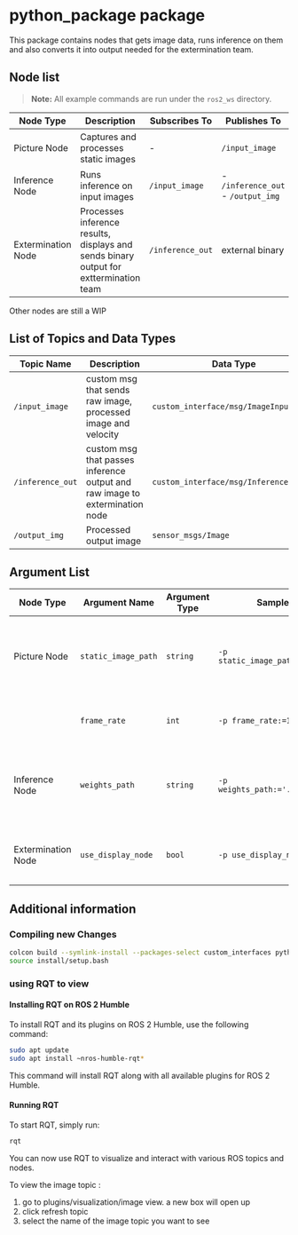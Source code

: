 
# python_package package
This package contains nodes that gets image data, runs inference on them and also converts it into output needed for the extermination team. 

## Node list 
> **Note:** All example commands are run under the `ros2_ws` directory.


| Node Type         | Description | Subscribes To | Publishes To                      | Example command |
|-------------------|-------------|---------------|-----------------------------------|-----------------|
| Picture Node      | Captures and processes static images | -             | `/input_image`        | `ros2 run python_package picture_node --ros-args -p static_image_path:='./../assets/maize' -p frame_rate:=1`|
| Inference Node    | Runs inference on input images | `/input_image`  | - `/inference_out` <br> - `/output_img` | `ros2 run python_package inference_node --ros-args -p weights_path:='../models/maize/Maize.pt'`|
| Extermination Node| Processes inference results, displays and sends binary output for exttermination team | `/inference_out` | external binary        | `ros2 run python_package extermination_node`|



Other nodes are still a WIP

## List of Topics and Data Types

| Topic Name                  | Description                          | Data Type          |
|-----------------------------|--------------------------------------|--------------------|
| `/input_image`              | custom msg that sends raw image, processed image and velocity          | `custom_interface/msg/ImageInput`|
| `/inference_out` | custom msg that passes inference output and raw image to extermination node | `custom_interface/msg/InferenceOutput` |
| `/output_img`               | Processed output image               | `sensor_msgs/Image`|



## Argument List

| Node Type         | Argument Name       | Argument Type | Sample Argument Value                              | Description                                      |
|-------------------|---------------------|---------------|----------------------------------------------------|--------------------------------------------------|
| Picture Node      | `static_image_path` | `string`      | `-p static_image_path:='./../assets/maize'`     | Path to the static image to be processed. Can be relative or absolute         |
|                   | `frame_rate`        | `int`         | `-p frame_rate:=1`                                 | Frame rate for processing the image              |
| Inference Node    | `weights_path`      | `string`      | `-p weights_path:='../models/maize/Maize.pt'`   | Path to the model weights for inference. Can be relative or absolute          |
| Extermination Node| `use_display_node`  | `bool`        | `-p use_display_node:=false`                       | Flag to enable or disable the display of results |


## Additional information
### Compiling new Changes
```bash
colcon build --symlink-install --packages-select custom_interfaces python_package
source install/setup.bash
```

### using RQT to view 
#### Installing RQT on ROS 2 Humble

To install RQT and its plugins on ROS 2 Humble, use the following command:

```bash
sudo apt update
sudo apt install ~nros-humble-rqt*
```

This command will install RQT along with all available plugins for ROS 2 Humble.

#### Running RQT

To start RQT, simply run:

```bash
rqt
```

You can now use RQT to visualize and interact with various ROS topics and nodes.

To view the image topic : 

1. go to plugins/visualization/image view. a new box will open up
2. click refresh topic 
3. select the name of the image topic you want to see
